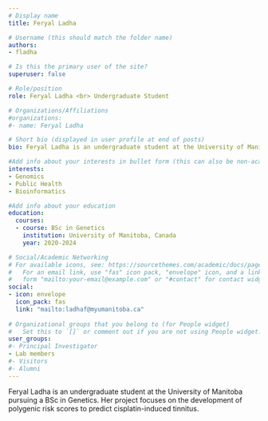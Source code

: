 ```yaml
---
# Display name
title: Feryal Ladha

# Username (this should match the folder name)
authors:
- fladha

# Is this the primary user of the site?
superuser: false

# Role/position
role: Feryal Ladha <br> Undergraduate Student

# Organizations/Affiliations
#organizations:
#- name: Feryal Ladha

# Short bio (displayed in user profile at end of posts)
bio: Feryal Ladha is an undergraduate student at the University of Manitoba pursuing a BSc in Genetics. 

#Add info about your interests in bullet form (this can also be non-academic) 
interests:
- Genomics
- Public Health
- Bioinformatics

#Add info about your education 
education:
  courses:
  - course: BSc in Genetics
    institution: University of Manitoba, Canada
    year: 2020-2024

# Social/Academic Networking
# For available icons, see: https://sourcethemes.com/academic/docs/page-builder/#icons
#   For an email link, use "fas" icon pack, "envelope" icon, and a link in the
#   form "mailto:your-email@example.com" or "#contact" for contact widget.
social:
- icon: envelope
  icon_pack: fas
  link: "mailto:ladhaf@myumanitoba.ca"
  
# Organizational groups that you belong to (for People widget)
#   Set this to `[]` or comment out if you are not using People widget.
user_groups:
#- Principal Investigator
- Lab members
#- Visitors
#- Alumni
---
```

Feryal Ladha is an undergraduate student at the University of Manitoba pursuing a BSc in Genetics. Her project focuses on the development of polygenic risk scores to predict cisplatin-induced tinnitus. 
